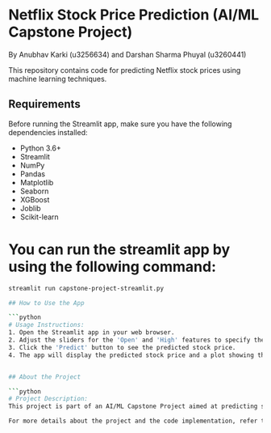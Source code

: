 # Netflix Stock Price Prediction (AI/ML Capstone Project) 
By Anubhav Karki (u3256634) and Darshan Sharma Phuyal (u3260441)

This repository contains code for predicting Netflix stock prices using machine learning techniques.

## Requirements

Before running the Streamlit app, make sure you have the following dependencies installed:

- Python 3.6+
- Streamlit
- NumPy
- Pandas
- Matplotlib
- Seaborn
- XGBoost
- Joblib
- Scikit-learn

# You can run the streamlit app by using the following command:

```bash
streamlit run capstone-project-streamlit.py

## How to Use the App

```python
# Usage Instructions:
1. Open the Streamlit app in your web browser.
2. Adjust the sliders for the 'Open' and 'High' features to specify the input parameters for prediction.
3. Click the 'Predict' button to see the predicted stock price.
4. The app will display the predicted stock price and a plot showing the trend of actual vs. predicted stock prices.


## About the Project

```python
# Project Description:
This project is part of an AI/ML Capstone Project aimed at predicting stock prices using machine learning techniques. The Streamlit app provides an interactive interface for users to predict Netflix stock prices based on input parameters.

For more details about the project and the code implementation, refer to the source code and documentation.

